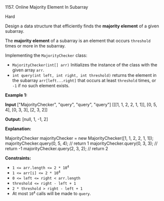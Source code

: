 1157\. Online Majority Element In Subarray

Hard

Design a data structure that efficiently finds the **majority element** of a given subarray.

The **majority element** of a subarray is an element that occurs `threshold` times or more in the subarray.

Implementing the `MajorityChecker` class:

*   `MajorityChecker(int[] arr)` Initializes the instance of the class with the given array `arr`.
*   `int query(int left, int right, int threshold)` returns the element in the subarray `arr[left...right]` that occurs at least `threshold` times, or `-1` if no such element exists.

**Example 1:**

**Input** ["MajorityChecker", "query", "query", "query"] [[[1, 1, 2, 2, 1, 1]], [0, 5, 4], [0, 3, 3], [2, 3, 2]]

**Output:** [null, 1, -1, 2]

**Explanation:** 

MajorityChecker majorityChecker = new MajorityChecker([1, 1, 2, 2, 1, 1]); 
majorityChecker.query(0, 5, 4); // return 1 
majorityChecker.query(0, 3, 3); // return -1 
majorityChecker.query(2, 3, 2); // return 2

**Constraints:**

*   <code>1 <= arr.length <= 2 * 10<sup>4</sup></code>
*   <code>1 <= arr[i] <= 2 * 10<sup>4</sup></code>
*   `0 <= left <= right < arr.length`
*   `threshold <= right - left + 1`
*   `2 * threshold > right - left + 1`
*   At most <code>10<sup>4</sup></code> calls will be made to `query`.